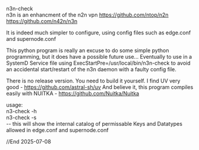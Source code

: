 n3n-check  
n3n is an enhancment of the n2n vpn
https://github.com/ntop/n2n
https://github.com/n42n/n3n

It is indeed much simpler to configure, using config files such as edge.conf and supernode.conf

This python program is really an excuse to do some simple python programming, but it does have a possible future use...
Eventually to use in a SystemD Service file using ExecStartPre=/usr/local/bin/n3n-check to avoid an accidental start/restart of the n3n daemon with a faulty config file.

There is no release version. You need to build it yourself.
I find UV very good - https://github.com/astral-sh/uv
And believe it, this program compiles easily with NUITKA - https://github.com/Nuitka/Nuitka

usage:  
n3-check -h  
n3-check -s  
-- this will show the internal catalog of permissable Keys and Datatypes allowed in edge.conf and supernode.conf  


//End
2025-07-08


